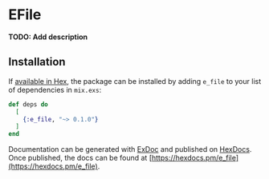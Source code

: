 # EFile

**TODO: Add description**

## Installation

If [available in Hex](https://hex.pm/docs/publish), the package can be installed
by adding `e_file` to your list of dependencies in `mix.exs`:

```elixir
def deps do
  [
    {:e_file, "~> 0.1.0"}
  ]
end
```

Documentation can be generated with [ExDoc](https://github.com/elixir-lang/ex_doc)
and published on [HexDocs](https://hexdocs.pm). Once published, the docs can
be found at [https://hexdocs.pm/e_file](https://hexdocs.pm/e_file).

